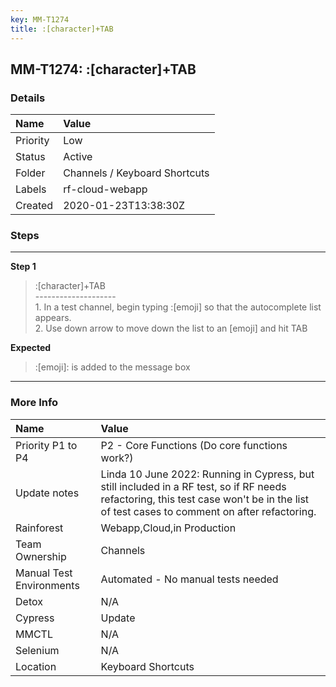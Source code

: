 ```yaml
---
key: MM-T1274
title: :[character]+TAB
---
```


## MM-T1274: :[character]+TAB

### Details

| Name     | Value                         |
| :------- | :---------------------------- |
| Priority | Low                           |
| Status   | Active                        |
| Folder   | Channels / Keyboard Shortcuts |
| Labels   | rf-cloud-webapp               |
| Created  | 2020-01-23T13:38:30Z          |

### Steps

<hr/>

**Step 1**

> <article>:[character]+TAB<br />--------------------<br />1. In a test channel, begin typing :[emoji] so that the autocomplete list appears.<br />2. Use down arrow to move down the list to an [emoji] and hit TAB</article>

**Expected**

> <article>:[emoji]: is added to the message box</article>

<hr/>

### More Info

| Name                     | Value                                                                                                                                                                                   |
| :----------------------- | :-------------------------------------------------------------------------------------------------------------------------------------------------------------------------------------- |
| Priority P1 to P4        | P2 - Core Functions (Do core functions work?)                                                                                                                                           |
| Update notes             | Linda 10 June 2022: Running in Cypress, but still included in a RF test, so if RF needs refactoring, this test case won't be in the list of test cases to comment on after refactoring. |
| Rainforest               | Webapp,Cloud,in Production                                                                                                                                                              |
| Team Ownership           | Channels                                                                                                                                                                                |
| Manual Test Environments | Automated - No manual tests needed                                                                                                                                                      |
| Detox                    | N/A                                                                                                                                                                                     |
| Cypress                  | Update                                                                                                                                                                                  |
| MMCTL                    | N/A                                                                                                                                                                                     |
| Selenium                 | N/A                                                                                                                                                                                     |
| Location                 | Keyboard Shortcuts                                                                                                                                                                      |
